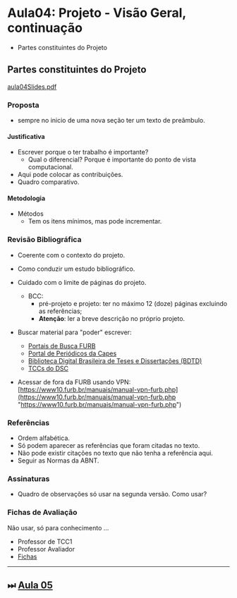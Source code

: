 # Aula04: Projeto - Visão Geral, continuação

- Partes constituintes do Projeto  

## Partes constituintes do Projeto

[aula04Slides.pdf](aula04Slides.pdf "aula04Slides.pdf")  

### Proposta

- sempre no inicio de uma nova seção ter um texto de preâmbulo.  

#### Justificativa

- Escrever porque o ter trabalho é importante?  
  - Qual o diferencial? Porque é importante do ponto de vista computacional.  
- Aqui pode colocar as contribuições.  
- Quadro comparativo.  

<!--
#### Requisitos

- Alguns objetivos específicos "devem" ser requisitos e não objetivos.  
- Recomendações de Engenharia e Analise de Software.  

Para relembrar um pouco sobre o assunto de **requisitos** olhem os slides [Requisitos.pdf](../Consulta/Requisitos.pdf)  

-->

#### Metodologia

- Métodos  
  - Tem os itens mínimos, mas pode incrementar.  

<!--
- Cronograma  
  - fev - jun (só primeira quinzena)  
  - ago - dez (só primeira quinzena)  
  - maio não é abreviado  
-->

### Revisão Bibliográfica

- Coerente com o contexto do projeto.  
- Como conduzir um estudo bibliográfico.  
- Cuidado com o limite de páginas do projeto.  
  - BCC:  
    - pré-projeto e projeto: ter no máximo 12 (doze) páginas excluindo as referências;  
    - **Atenção**: ler a breve descrição no próprio projeto.  

- Buscar material para "poder" escrever:
  - [Portais de Busca FURB](https://www.furb.br/web/4570/servicos/biblioteca/portais-de-busca "Portais de Busca FURB")  
  - [Portal de Periódicos da Capes](http://periodicos.capes.gov.br/)  
  - [Biblioteca Digital Brasileira de Teses e Dissertações (BDTD)](http://bdtd.ibict.br/vufind/)  
  - [TCCs do DSC](https://www.furb.br/dsc/tcc "TCCs do DSC")  
- Acessar de fora da FURB usando VPN: [https://www10.furb.br/manuais/manual-vpn-furb.php](https://www10.furb.br/manuais/manual-vpn-furb.php "https://www10.furb.br/manuais/manual-vpn-furb.php")  

<!-- 
TODO:
Olhar dicas e links de sites de busca indicados pela FURB-DAP
Arrumar também no material do SIS
https://furb.sharepoint.com/teams/msteams_33c83e/open/SitePages/Metricas.aspx?csf=1&web=1&share=EXJBKvf_FtJEqzWYI81IE-sBqiuZhMTCcCTSQxh8XfDKmA&e=D8cSPX&CID=2335f3a3-d6d4-4615-b32b-2152c19404c8
-->

### Referências

- Ordem alfabética.  
- Só podem aparecer as referências que foram citadas no texto.  
- Não pode existir citações no texto que não tenha a referência aqui.  
- Seguir as Normas da ABNT.  

### Assinaturas

- Quadro de observações só usar na segunda versão. Como usar?  

### Fichas de Avaliação

Não usar, só para conhecimento ...  

- Professor de TCC1  
- Professor Avaliador  
- [Fichas](../Consulta/Fichas)  

----------

## ⏭ [Aula 05](./aula05Anotacoes.md "Aula 05")  

<!--
TODO: arrumar as fontes bibliográficas]  
## Principais Referências Bibliográficas​
-->